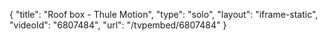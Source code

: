 {
    "title": "Roof box - Thule Motion",
    "type": "solo",
    "layout": "iframe-static",
    "videoId": "6807484",
    "url": "\/tvpembed\/6807484"
}